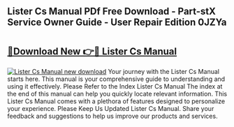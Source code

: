 ## Lister Cs Manual PDf Free Download - Part-stX Service Owner Guide - User Repair Edition 0JZYa

# <h2><a href="http://cf17856.oget.top/?id=Lister+Cs+Manual">🔗Download New 👉🔴 Lister Cs Manual</a></h2>

[![Lister Cs Manual new download](https://i.imgur.com/5g1atiW.png)](http://cf17856.oget.top/?id=Lister+Cs+Manual)
Your journey with the Lister Cs Manual starts here. This manual is your comprehensive guide to understanding and using it effectively. Please Refer to the Index Lister Cs Manual The index at the end of this manual can help you quickly locate relevant information. This Lister Cs Manual comes with a plethora of features designed to personalize your experience. Please Keep Us Updated Lister Cs Manual. Share your feedback and suggestions to help us improve our products and services.

